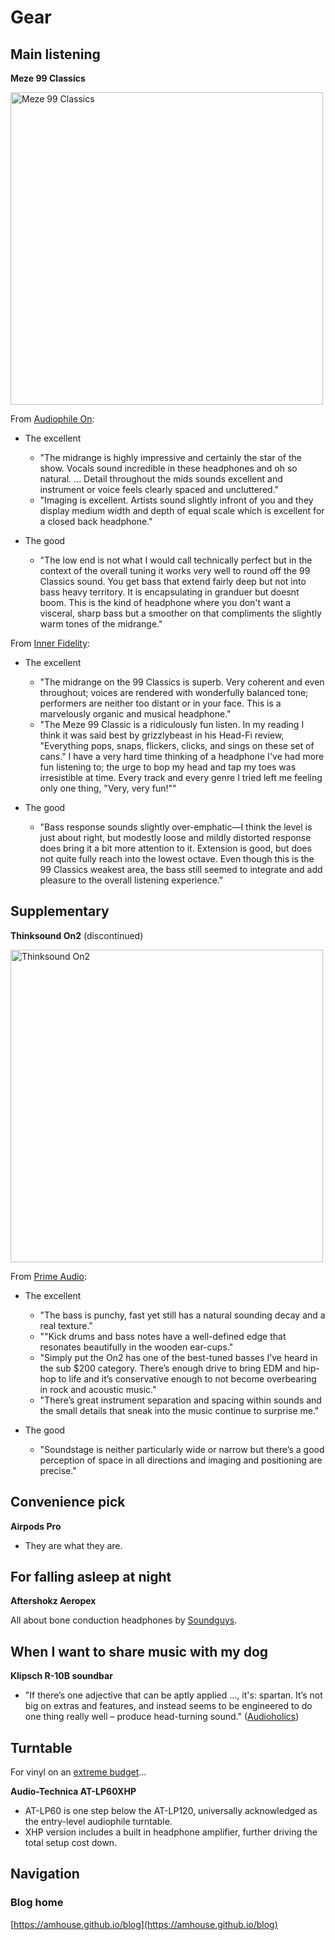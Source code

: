 # Gear

## Main listening

**Meze 99 Classics**

<img src="https://amhouse.github.io/blog/media/gear-meze.png" alt="Meze 99 Classics" width="500"/>

From [Audiophile On](https://www.audiophileon.com/news/meze-99-classics-review-headphone):

* The excellent
    * "The midrange is highly impressive and certainly the star of the show. Vocals sound incredible in these headphones and oh so natural. ... Detail throughout the mids sounds excellent and instrument or voice feels clearly spaced and uncluttered."
    * "Imaging is excellent.  Artists sound slightly infront of you and they display medium width and depth of equal scale which is excellent for a closed back headphone."

* The good
    * "The low end is not what I would call technically perfect but in the context of the overall tuning it works very well to round off the 99 Classics sound.  You get bass that extend fairly deep but not into bass heavy territory. It is encapsulating in granduer but doesnt boom. This is the kind of headphone where you don't want a visceral, sharp bass but a smoother on that compliments the slightly warm tones of the midrange."

From [Inner Fidelity](https://web.archive.org/web/20191029192946/https://www.innerfidelity.com/content/meze-99-classics-very-fun-very-tasty-page-2):

* The excellent
    * "The midrange on the 99 Classics is superb. Very coherent and even throughout; voices are rendered with wonderfully balanced tone; performers are neither too distant or in your face. This is a marvelously organic and musical headphone."
    * "The Meze 99 Classic is a ridiculously fun listen. In my reading I think it was said best by grizzlybeast in his Head-Fi review, "Everything pops, snaps, flickers, clicks, and sings on these set of cans." I have a very hard time thinking of a headphone I've had more fun listening to; the urge to bop my head and tap my toes was irresistible at time. Every track and every genre I tried left me feeling only one thing, "Very, very fun!""

* The good
    * "Bass response sounds slightly over-emphatic—I think the level is just about right, but modestly loose and mildly distorted response does bring it a bit more attention to it. Extension is good, but does not quite fully reach into the lowest octave. Even though this is the 99 Classics weakest area, the bass still seemed to integrate and add pleasure to the overall listening experience."

## Supplementary

**Thinksound On2** (discontinued)

<img src="https://amhouse.github.io/blog/media/gear-thinksound.png" alt="Thinksound On2" width="500"/>

From [Prime Audio](https://primeaudio.org/thinksound-on2-review/):

* The excellent
    * "The bass is punchy, fast yet still has a natural sounding decay and a real texture."
    * ""Kick drums and bass notes have a well-defined edge that resonates beautifully in the wooden ear-cups."
    * "Simply put the On2 has one of the best-tuned basses I’ve heard in the sub $200 category. There’s enough drive to bring EDM and hip-hop to life and it’s conservative enough to not become overbearing in rock and acoustic music."
    * "There’s great instrument separation and spacing within sounds and the small details that sneak into the music continue to surprise me."

* The good
    * "Soundstage is neither particularly wide or narrow but there’s a good perception of space in all directions and imaging and positioning are precise."

## Convenience pick

**Airpods Pro**

* They are what they are.

## For falling asleep at night

**Aftershokz Aeropex**

All about bone conduction headphones by [Soundguys](https://www.soundguys.com/best-bone-conduction-headphones-30293/).

## When I want to share music with my dog

**Klipsch R-10B soundbar**

* "If there’s one adjective that can be aptly applied ..., it's: spartan. It’s not big on extras and features, and instead seems to be engineered to do one thing really well – produce head-turning sound." ([Audioholics](https://www.audioholics.com/soundbar-and-satellite-speaker-reviews/klipsch-r-10b-soundbar-review))

## Turntable

For vinyl on an [extreme budget](https://amhouse.github.io/blog/The%20Life%20of%20a%20Dollar.pdf)...

**Audio-Technica AT-LP60XHP**

* AT-LP60 is one step below the AT-LP120, universally acknowledged as the entry-level audiophile turntable.
* XHP version includes a built in headphone amplifier, further driving the total setup cost down.

## Navigation

### Blog home

[https://amhouse.github.io/blog](https://amhouse.github.io/blog)
